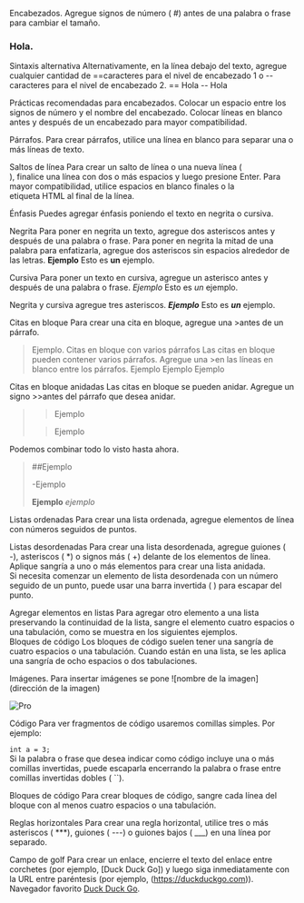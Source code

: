 Encabezados.
Agregue signos de número ( #) antes de una palabra o frase para cambiar el tamaño.
### Hola.   

Sintaxis alternativa
Alternativamente, en la línea debajo del texto, agregue cualquier cantidad de ==caracteres para el nivel de encabezado 1 o --caracteres para el nivel de encabezado 2.
== Hola
-- Hola   

Prácticas recomendadas para encabezados.
Colocar un espacio entre los signos de número y el nombre del encabezado.
Colocar líneas en blanco antes y después de un encabezado para mayor compatibilidad.  

Párrafos.
Para crear párrafos, utilice una línea en blanco para separar una o más líneas de texto.  

Saltos de línea
Para crear un salto de línea o una nueva línea ( <br>), finalice una línea con dos o más espacios y luego presione Enter.
Para mayor compatibilidad, utilice espacios en blanco finales o la <br>etiqueta HTML al final de la línea.  

Énfasis
Puedes agregar énfasis poniendo el texto en negrita o cursiva.  

Negrita
Para poner en negrita un texto, agregue dos asteriscos antes y después de una palabra o frase. Para poner en negrita la mitad de una palabra para enfatizarla, agregue dos asteriscos sin espacios alrededor de las letras.
**Ejemplo**
Esto es **un** ejemplo.  

Cursiva
Para poner un texto en cursiva, agregue un asterisco antes y después de una palabra o frase.
*Ejemplo*
Esto es *un* ejemplo. 

Negrita y cursiva
agregue tres asteriscos.
***Ejemplo***
Esto es ***un*** ejemplo.  


Citas en bloque
Para crear una cita en bloque, agregue una >antes de un párrafo.
>Ejemplo.
Citas en bloque con varios párrafos
Las citas en bloque pueden contener varios párrafos. Agregue una >en las líneas en blanco entre los párrafos.
>Ejemplo
>Ejemplo
>Ejemplo


Citas en bloque anidadas
Las citas en bloque se pueden anidar. Agregue un signo >>antes del párrafo que desea anidar.
>>Ejemplo
>
>>Ejemplo

Podemos combinar todo lo visto hasta ahora.
>##Ejemplo
>
>-Ejemplo
>
>**Ejemplo** *ejemplo*


Listas ordenadas
Para crear una lista ordenada, agregue elementos de línea con números seguidos de puntos.  


Listas desordenadas
Para crear una lista desordenada, agregue guiones ( -), asteriscos ( *) o signos más ( +) delante de los elementos de línea. Aplique sangría a uno o más elementos para crear una lista anidada.  
Si necesita comenzar un elemento de lista desordenada con un número seguido de un punto, puede usar una barra invertida ( \) para escapar del punto.  

Agregar elementos en listas
Para agregar otro elemento a una lista preservando la continuidad de la lista, sangre el elemento cuatro espacios o una tabulación, como se muestra en los siguientes ejemplos.  
Bloques de código
Los bloques de código suelen tener una sangría de cuatro espacios o una tabulación. Cuando están en una lista, se les aplica una sangría de ocho espacios o dos tabulaciones.  


Imágenes.
Para insertar imágenes se pone ![nombre de la imagen](dirección de la imagen)  

![Pro](https://encrypted-tbn0.gstatic.com/images?q=tbn:ANd9GcSOI8Tcm49SjyeMvrB7J7QydOMvQ5MmKpRitg&s)  


Código
Para ver fragmentos de código usaremos comillas simples. Por ejemplo:

  `int a = 3;`  
  Si la palabra o frase que desea indicar como código incluye una o más comillas invertidas, puede escaparla encerrando la palabra o frase entre comillas invertidas dobles ( ``).  

  Bloques de código
Para crear bloques de código, sangre cada línea del bloque con al menos cuatro espacios o una tabulación.  

  
Reglas horizontales
Para crear una regla horizontal, utilice tres o más asteriscos ( ***), guiones ( ---) o guiones bajos ( ___) en una línea por separado.  


Campo de golf
Para crear un enlace, encierre el texto del enlace entre corchetes (por ejemplo, [Duck Duck Go]) y luego siga inmediatamente con la URL entre paréntesis (por ejemplo, (https://duckduckgo.com)).  
Navegador favorito [Duck Duck Go](https://duckduckgo.com).  


